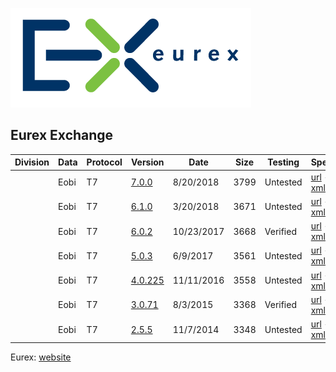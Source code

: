 [![Eurex](https://github.com/Open-Markets-Initiative/Directory/blob/master/Logos/Eurex.png)](https://www.eurexchange.com)


## Eurex Exchange

|Division | Data | Protocol | Version | Date | Size | Testing | Specification|
|--- | --- | --- | --- | --- | --- | --- | ---|
| | Eobi | T7 | [7.0.0][Eurex.Eobi.T7.v7.0.0 Version] | 8/20/2018 | 3799 | Untested | [url](https://www.eurexchange.com/exchange-en/technology/t7/system-documentation "Specification url") - [pdf](https://github.com/Open-Markets-Initiative/Directory/blob/master/Specifications/Eurex/Eurex.Eobi.T7.v7.0.0.pdf "Specification pdf manual") - [xml](https://github.com/Open-Markets-Initiative/Directory/blob/master/Specifications/Eurex/Eurex.Eobi.T7.v7.0.0.xml "Specification xml")|
| | Eobi | T7 | [6.1.0][Eurex.Eobi.T7.v6.1.0 Version] | 3/20/2018 | 3671 | Untested | [url](https://www.eurexchange.com/exchange-en/technology/t7/system-documentation "Specification url") - [pdf](https://github.com/Open-Markets-Initiative/Directory/blob/master/Specifications/Eurex/Eurex.Eobi.T7.v6.1.0.pdf "Specification pdf manual") - [xml](https://github.com/Open-Markets-Initiative/Directory/blob/master/Specifications/Eurex/Eurex.Eobi.T7.v6.1.0.xml "Specification xml")|
| | Eobi | T7 | [6.0.2][Eurex.Eobi.T7.v6.0.2 Version] | 10/23/2017 | 3668 | Verified | [url](https://www.eurexchange.com/exchange-en/technology/t7/system-documentation "Specification url") - [pdf](https://github.com/Open-Markets-Initiative/Directory/blob/master/Specifications/Eurex/Eurex.Eobi.T7.v6.0.2.pdf "Specification pdf manual") - [xml](https://github.com/Open-Markets-Initiative/Directory/blob/master/Specifications/Eurex/Eurex.Eobi.T7.v6.0.2.xml "Specification xml")|
| | Eobi | T7 | [5.0.3][Eurex.Eobi.T7.v5.0.3 Version] | 6/9/2017 | 3561 | Untested | [url](https://www.eurexchange.com/exchange-en/technology/t7/system-documentation "Specification url") - [pdf](https://github.com/Open-Markets-Initiative/Directory/blob/master/Specifications/Eurex/Eurex.Eobi.T7.v5.0.3.pdf "Specification pdf manual") - [xml](https://github.com/Open-Markets-Initiative/Directory/blob/master/Specifications/Eurex/Eurex.Eobi.T7.v5.0.3.xml "Specification xml")|
| | Eobi | T7 | [4.0.225][Eurex.Eobi.T7.v4.0.225 Version] | 11/11/2016 | 3558 | Untested | [url](https://www.eurexchange.com/exchange-en/technology/t7/system-documentation "Specification url") - [pdf](https://github.com/Open-Markets-Initiative/Directory/blob/master/Specifications/Eurex/Eurex.Eobi.T7.v4.0.225.pdf "Specification pdf manual") - [xml](https://github.com/Open-Markets-Initiative/Directory/blob/master/Specifications/Eurex/Eurex.Eobi.T7.v4.0.225.xml "Specification xml")|
| | Eobi | T7 | [3.0.71][Eurex.Eobi.T7.v3.0.71 Version] | 8/3/2015 | 3368 | Verified | [url](https://www.eurexchange.com/exchange-en/technology/t7/system-documentation "Specification url") - [pdf](https://github.com/Open-Markets-Initiative/Directory/blob/master/Specifications/Eurex/Eurex.Eobi.T7.v3.0.71.pdf "Specification pdf manual") - [xml](https://github.com/Open-Markets-Initiative/Directory/blob/master/Specifications/Eurex/Eurex.Eobi.T7.v3.0.71.xml "Specification xml")|
| | Eobi | T7 | [2.5.5][Eurex.Eobi.T7.v2.5.5 Version] | 11/7/2014 | 3348 | Untested | [url](https://www.eurexchange.com/exchange-en/technology/t7/system-documentation "Specification url") - [pdf](https://github.com/Open-Markets-Initiative/Directory/blob/master/Specifications/Eurex/Eurex.Eobi.T7.v2.5.5.pdf "Specification pdf manual") - [xml](https://github.com/Open-Markets-Initiative/Directory/blob/master/Specifications/Eurex/Eurex.Eobi.T7.v2.5.5.xml "Specification xml")|


Eurex: [website](https://www.eurexchange.com "Go to Eurex Exchange")


[Eurex.Eobi.T7.v2.5.5 Version]: https://github.com/Open-Markets-Initiative/wireshark-lua/blob/master/Eurex/Eurex.Eobi.T7.v2.5.5.Script.Dissector.lua "Eurex Exchange 2.5.5 Script Dissector"
[Eurex.Eobi.T7.v3.0.71 Version]: https://github.com/Open-Markets-Initiative/wireshark-lua/blob/master/Eurex/Eurex.Eobi.T7.v3.0.71.Script.Dissector.lua "Eurex Exchange 3.0.71 Script Dissector"
[Eurex.Eobi.T7.v4.0.225 Version]: https://github.com/Open-Markets-Initiative/wireshark-lua/blob/master/Eurex/Eurex.Eobi.T7.v4.0.225.Script.Dissector.lua "Eurex Exchange 4.0.225 Script Dissector"
[Eurex.Eobi.T7.v5.0.3 Version]: https://github.com/Open-Markets-Initiative/wireshark-lua/blob/master/Eurex/Eurex.Eobi.T7.v5.0.3.Script.Dissector.lua "Eurex Exchange 5.0.3 Script Dissector"
[Eurex.Eobi.T7.v6.0.2 Version]: https://github.com/Open-Markets-Initiative/wireshark-lua/blob/master/Eurex/Eurex.Eobi.T7.v6.0.2.Script.Dissector.lua "Eurex Exchange 6.0.2 Script Dissector"
[Eurex.Eobi.T7.v6.1.0 Version]: https://github.com/Open-Markets-Initiative/wireshark-lua/blob/master/Eurex/Eurex.Eobi.T7.v6.1.0.Script.Dissector.lua "Eurex Exchange 6.1.0 Script Dissector"
[Eurex.Eobi.T7.v7.0.0 Version]: https://github.com/Open-Markets-Initiative/wireshark-lua/blob/master/Eurex/Eurex.Eobi.T7.v7.0.0.Script.Dissector.lua "Eurex Exchange 7.0.0 Script Dissector"
